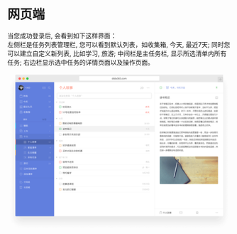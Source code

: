 # 网页端

当您成功登录后, 会看到如下这样界面：
<br >左侧栏是任务列表管理栏, 您可以看到默认列表，如收集箱, 今天, 最近7天; 同时您可以建立自定义新列表, 比如学习, 旅游; 中间栏是主任务栏, 显示所选清单内所有任务; 右边栏显示选中任务的详情页面以及操作页面。

![](web2.png)

